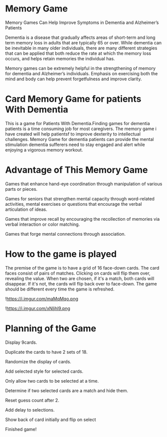 # Memory Game
Memory Games Can Help Improve Symptoms in Dementia and Alzheimer’s Patients

Dementia is a disease that gradually affects areas of short-term and long term memory loss in adults that are typically 65 or over. While dementia can be inevitable in many older individuals, there are many different strategies that can be applied that both reduce the rate at which the memory loss occurs, and helps retain memories the individual has.

Memory games can be extremely helpful in the strengthening of memory for dementia and Alzheimer’s individuals. Emphasis on exercising both the mind and body can help prevent forgetfulness and improve clarity.

# Card Memory Game for patients With Dementia

This is a game for Patients With Dementia.Finding games for dementia patients is a time consuming job for most caregivers. The memory game i have created will help patientsf to improve dexterity to intellectual challenges. Memory Game for dementia patients can provide the mental stimulation dementia sufferers need to stay engaged and alert while enjoying a vigorous memory workout.

# Advantage of This Memory Game
Games that enhance hand-eye coordination through manipulation of various parts or pieces.

Games for seniors that strengthen mental capacity through word-related activities, mental exercises or questions that encourage the verbal articulation of ideas.

Games that improve recall by encouraging the recollection of memories via verbal interaction or color matching.

Games that forge mental connections through association.

# How to the game is played

The premise of the game is to have a grid of 16 face-down cards. The card faces consist of pairs of matches. Clicking on cards will flip them over, revealing the value. When two are chosen, if it's a match, both cards will disappear. If it's not, the cards will flip back over to face-down. The game should be different every time the game is refreshed.


!https://i.imgur.com/maMqMqo.png

!https://i.imgur.com/xNIjhl9.png


# Planning of the Game
Display 9cards.

Duplicate the cards to have 2 sets of 18.

Randomize the display of cards.

Add selected style for selected cards.

Only allow two cards to be selected at a time.

Determine if two selected cards are a match and hide them.

Reset guess count after 2.

Add delay to selections.

Show back of card initially and flip on select

Finished game!
